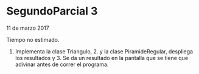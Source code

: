 # SegundoParcial 3
11 de marzo 2017

Tiempo no estimado.

1. Implementa la clase Triangulo, 2. y la clase PiramideRegular, despliega los resultados y 3. Se da un resultado en la pantalla que se tiene que adivinar antes de correr el programa.
